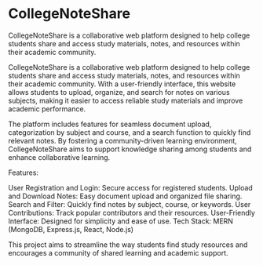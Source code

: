 # CollegeNoteShare
CollegeNoteShare is a collaborative web platform designed to help college students share and access study materials, notes, and resources within their academic community.


CollegeNoteShare is a collaborative web platform designed to help college students share and access study materials, notes, and resources within their academic community. With a user-friendly interface, this website allows students to upload, organize, and search for notes on various subjects, making it easier to access reliable study materials and improve academic performance.

The platform includes features for seamless document upload, categorization by subject and course, and a search function to quickly find relevant notes. By fostering a community-driven learning environment, CollegeNoteShare aims to support knowledge sharing among students and enhance collaborative learning.

Features:

User Registration and Login: Secure access for registered students.
Upload and Download Notes: Easy document upload and organized file sharing.
Search and Filter: Quickly find notes by subject, course, or keywords.
User Contributions: Track popular contributors and their resources.
User-Friendly Interface: Designed for simplicity and ease of use.
Tech Stack: MERN (MongoDB, Express.js, React, Node.js)

This project aims to streamline the way students find study resources and encourages a community of shared learning and academic support.
